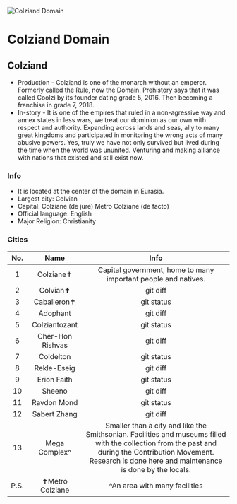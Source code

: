 ![Colziand Domain](https://user-images.githubusercontent.com/97926104/176385932-b067a742-0d58-4f0c-965c-03093bac17a8.png)
# Colziand Domain
## Colziand 

* Production - Colziand is one of the monarch without an emperor. Formerly called the Rule, now the Domain. Prehistory says that it was called Coolzi by its founder dating grade 5, 2016. Then becoming a franchise in grade 7, 2018.
* In-story - It is one of the empires that ruled in a non-agressive way and annex states in less wars, we treat our dominion as our own with respect and authority. Expanding across lands and seas, ally to many great kingdoms and participated in monitoring the wrong acts of many abusive powers. Yes, truly we have not only survived but lived during the time when the world was ununited. Venturing and making alliance with nations that existed and still exist now.

### Info
* It is located at the center of the domain in Eurasia. 
* Largest city: Colvian
* Capital: Colziane (de jure)
           Metro Colziane (de facto)
* Official language: English
* Major Religion: Christianity

### Cities
| No. | Name | Info |
| :---:         |     :---:      |          :---: |
| 1   | Colziane✝     | Capital government, home to many important people and natives.   |
| 2     | Colvian✝       | git diff      |
| 3   | Caballeron✝     | git status    |
| 4     | Adophant       | git diff      |
| 5   | Colziantozant     | git status    |
| 6     | Cher-Hon Rishvas       | git diff      |
| 7   | Coldelton     | git status    |
| 8     | Rekle-Eseig       | git diff      |
| 9   | Erion Faith     | git status    |
| 10    | Sheeno       | git diff      |
| 11   | Ravdon Mond     | git status    |
| 12     | Sabert Zhang       | git diff      |
| 13   | Mega Complex^     | Smaller than a city and like the Smithsonian. Facilities and museums filled with the collection from the past and during the Contribution Movement. Research is done here and maintenance is done by the locals.    |
| P.S. | ✝Metro Colziane | ^An area with many facilities |

